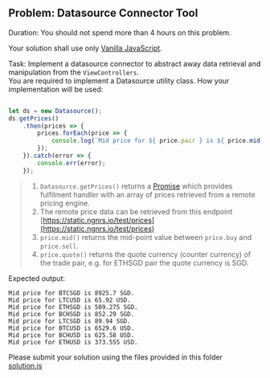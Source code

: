 ## Problem: Datasource Connector Tool ##
Duration: You should not spend more than 4 hours on this problem.  

Your solution shall use only [Vanilla JavaScript](http://vanilla-js.com).  

Task: Implement a datasource connector to abstract away data retrieval and manipulation from the `ViewControllers`.  
You are required to implement a Datasource utility class. How your implementation will be used:
```javascript

let ds = new Datasource();
ds.getPrices()
    .then(prices => {
        prices.forEach(price => {
            console.log(`Mid price for ${ price.pair } is ${ price.mid() } ${ price.quote() }.`);
        });
    }).catch(error => {
        console.err(error);
    });

```
> 1. `Datasource.getPrices()` returns a [Promise](https://developer.mozilla.org/en-US/docs/Web/JavaScript/Reference/Global_Objects/Promise) which provides fulfilment handler with an array of prices retrieved from a remote pricing engine.
> 2. The remote price data can be retrieved from this endpoint [https://static.ngnrs.io/test/prices](https://static.ngnrs.io/test/prices)
> 3. `price.mid()` returns the mid-point value between `price.buy` and `price.sell`.  
> 4. `price.quote()` returns the quote currency (counter currency) of the trade pair, e.g. for ETHSGD pair the quote currency is SGD.

Expected output:
```
Mid price for BTCSGD is 8925.7 SGD.
Mid price for LTCUSD is 65.92 USD.
Mid price for ETHSGD is 509.275 SGD.
Mid price for BCHSGD is 852.29 SGD.
Mid price for LTCSGD is 89.94 SGD.
Mid price for BTCUSD is 6529.6 USD.
Mid price for BCHUSD is 625.58 USD.
Mid price for ETHUSD is 373.555 USD.
```

Please submit your solution using the files provided in this folder  
[solution.js](./solution.js)  